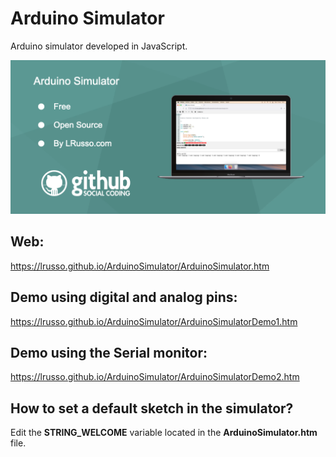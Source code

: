 # Arduino Simulator

Arduino simulator developed in JavaScript.

![alt screenshot](https://raw.githubusercontent.com/lrusso/ArduinoSimulator/master/ArduinoSimulator1.png)

## Web:

https://lrusso.github.io/ArduinoSimulator/ArduinoSimulator.htm

## Demo using digital and analog pins:

https://lrusso.github.io/ArduinoSimulator/ArduinoSimulatorDemo1.htm

## Demo using the Serial monitor:

https://lrusso.github.io/ArduinoSimulator/ArduinoSimulatorDemo2.htm

## How to set a default sketch in the simulator?

Edit the **STRING_WELCOME** variable located in the **ArduinoSimulator.htm** file.
